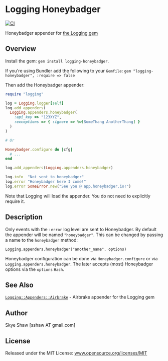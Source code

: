# Logging Honeybadger

[![CI](https://github.com/sshaw/logging-honeybadger/actions/workflows/ci.yml/badge.svg)](https://github.com/sshaw/logging-honeybadger/actions/workflows/ci.yml)

Honeybadger appender for [the Logging gem](https://github.com/TwP/logging)

## Overview

Install the gem: `gem install logging-honeybadger`.

If you're using Bundler add the following to your `Gemfile`: `gem "logging-honeybadger", :require => false`

Then add the Honeybadger appender:

```rb
require "logging"

log = Logging.logger[self]
log.add_appenders(
  Logging.appenders.honeybadger(
    :api_key => "123XYZ",
    :exceptions => { :ignore => %w[SomeThang AnotherThang] }
  )
)

# Or

Honeybadger.configure do |cfg|
  # ...
end

log.add_appenders(Logging.appenders.honeybadger)

log.info  "Not sent to honeybadger"
log.error "Honeybadger here I come!"
log.error SomeError.new("See you @ app.honeybadger.io!")
```

Note that Logging will load the appender. You do not need to explicitly require it.

## Description

Only events with the `:error` log level are sent to Honeybadger.
By default the appender will be named `"honeybadger"`. This can be changed by passing a name
to the `honeybadger` method:

    Logging.appenders.honeybadger("another_name", options)

Honeybadger configuration can be done via `Honeybadger.configure` or via `Logging.appenders.honeybadger`.
The later accepts (most) Honeybadger options via the `options` `Hash`.

## See Also

[`Logging::Appenders::Airbrake`](https://github.com/sshaw/logging-appenders-airbrake) - Airbrake appender for the Logging gem

## Author

Skye Shaw [sshaw AT gmail.com]

## License

Released under the MIT License: www.opensource.org/licenses/MIT
